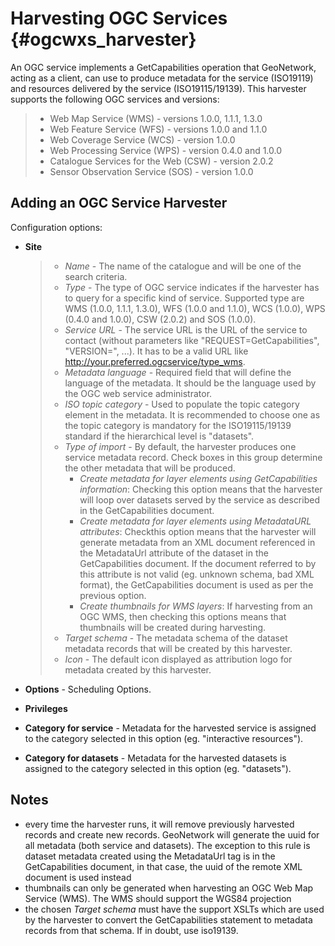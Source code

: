 # Harvesting OGC Services {#ogcwxs_harvester}

An OGC service implements a GetCapabilities operation that GeoNetwork, acting as a client, can use to produce metadata for the service (ISO19119) and resources delivered by the service (ISO19115/19139). This harvester supports the following OGC services and versions:

> -   Web Map Service (WMS) - versions 1.0.0, 1.1.1, 1.3.0
> -   Web Feature Service (WFS) - versions 1.0.0 and 1.1.0
> -   Web Coverage Service (WCS) - version 1.0.0
> -   Web Processing Service (WPS) - version 0.4.0 and 1.0.0
> -   Catalogue Services for the Web (CSW) - version 2.0.2
> -   Sensor Observation Service (SOS) - version 1.0.0

## Adding an OGC Service Harvester

Configuration options:

-   **Site**

    > -   *Name* - The name of the catalogue and will be one of the search criteria.
    > -   *Type* - The type of OGC service indicates if the harvester has to query for a specific kind of service. Supported type are WMS (1.0.0, 1.1.1, 1.3.0), WFS (1.0.0 and 1.1.0), WCS (1.0.0), WPS (0.4.0 and 1.0.0), CSW (2.0.2) and SOS (1.0.0).
    > -   *Service URL* - The service URL is the URL of the service to contact (without parameters like "REQUEST=GetCapabilities", "VERSION=", \...). It has to be a valid URL like <http://your.preferred.ogcservice/type_wms>.
    > -   *Metadata language* - Required field that will define the language of the metadata. It should be the language used by the OGC web service administrator.
    > -   *ISO topic category* - Used to populate the topic category element in the metadata. It is recommended to choose one as the topic category is mandatory for the ISO19115/19139 standard if the hierarchical level is "datasets".
    > -   *Type of import* - By default, the harvester produces one service metadata record. Check boxes in this group determine the other metadata that will be produced.
    >     -   *Create metadata for layer elements using GetCapabilities information*: Checking this option means that the harvester will loop over datasets served by the service as described in the GetCapabilities document.
    >     -   *Create metadata for layer elements using MetadataURL attributes*: Checkthis option means that the harvester will generate metadata from an XML document referenced in the MetadataUrl attribute of the dataset in the GetCapabilities document. If the document referred to by this attribute is not valid (eg. unknown schema, bad XML format), the GetCapabilities document is used as per the previous option.
    >     -   *Create thumbnails for WMS layers*: If harvesting from an OGC WMS, then checking this options means that thumbnails will be created during harvesting.
    > -   *Target schema* - The metadata schema of the dataset metadata records that will be created by this harvester.
    > -   *Icon* - The default icon displayed as attribution logo for metadata created by this harvester.

-   **Options** - Scheduling Options.

-   **Privileges**

-   **Category for service** - Metadata for the harvested service is assigned to the category selected in this option (eg. "interactive resources").

-   **Category for datasets** - Metadata for the harvested datasets is assigned to the category selected in this option (eg. "datasets").

## Notes

-   every time the harvester runs, it will remove previously harvested records and create new records. GeoNetwork will generate the uuid for all metadata (both service and datasets). The exception to this rule is dataset metadata created using the MetadataUrl tag is in the GetCapabilities document, in that case, the uuid of the remote XML document is used instead
-   thumbnails can only be generated when harvesting an OGC Web Map Service (WMS). The WMS should support the WGS84 projection
-   the chosen *Target schema* must have the support XSLTs which are used by the harvester to convert the GetCapabilities statement to metadata records from that schema. If in doubt, use iso19139.
